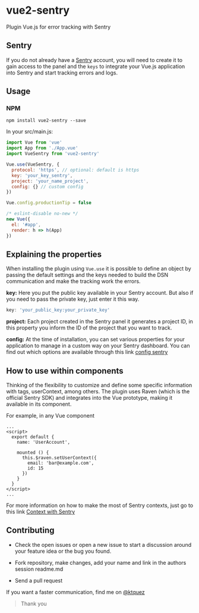 # vue2-sentry

Plugin Vue.js for error tracking with Sentry

## Sentry
If you do not already have a [Sentry](https://sentry.io) account, you will need to create it to gain access to the panel and the `keys` to integrate your Vue.js application into Sentry and start tracking errors and logs.

## Usage

### NPM

```shell
npm install vue2-sentry --save
```

In your src/main.js:

```javascript
import Vue from 'vue'
import App from './App.vue'
import VueSentry from 'vue2-sentry'

Vue.use(VueSentry, {
  protocol: 'https', // optional: default is https
  key: 'your_key_sentry',
  project: 'your_name_project',
  config: {} // custom config
})

Vue.config.productionTip = false

/* eslint-disable no-new */
new Vue({
  el: '#app',
  render: h => h(App)
})
```

## Explaining the properties

When installing the plugin using `Vue.use` it is possible to define an object by passing the default settings and the keys needed to build the DSN communication and make the tracking work the errors.

**key:** Here you put the public key available in your Sentry account. But also if you need to pass the private key, just enter it this way.

```javascript
key: 'your_public_key:your_private_key'
```

**project:** Each project created in the Sentry panel it generates a project ID, in this property you inform the ID of the project that you want to track.

**config:** At the time of installation, you can set various properties for your application to manage in a custom way on your Sentry dashboard. You can find out which options are available through this link [config sentry](https://docs.sentry.io/clients/javascript/config/)

## How to use within components
Thinking of the flexibility to customize and define some specific information with tags, userContext, among others. The plugin uses Raven (which is the official Sentry SDK) and integrates into the Vue prototype, making it available in its component.

For example, in any Vue component
```vue
...
<script>
  export default {
    name: 'UserAccount',

    mounted () {
      this.$raven.setUserContext({
        email: 'bar@example.com',
        id: 15
      })
    }
  }
</script>
...
```

For more information on how to make the most of Sentry contexts, just go to this link [Context with Sentry](https://docs.sentry.io/learn/context/)


## Contributing
- Check the open issues or open a new issue to start a discussion around your feature idea or the bug you found.

- Fork repository, make changes, add your name and link in the authors session readme.md

- Send a pull request

If you want a faster communication, find me on [@ktquez](https://twitter.com/ktquez)

> Thank you